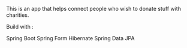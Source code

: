 This is an app that helps connect people who wish to donate stuff with charities.

Build with :

Spring Boot
Spring Form
Hibernate
Spring Data JPA
